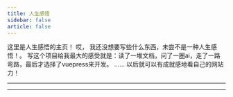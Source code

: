 ```yaml
---
title: 人生感悟
sidebar: false
article: false
---
```

这里是人生感悟的主页！
哎， 我还没想要写些什么东西，未尝不是一种人生感悟！。
写这个项目给我最大的感受就是：读了一堆文档，问了一圈ai，走了一路弯路，最后才选择了vuepress来开发。
......
以后就可以有成就感地看自己的网站力！

---
<VPCard
    title="李樾老师--最后一课"
    desc="李樾老师在2024年秋季sicp课堂上的最后一课"
    link="/thinking/一位很优秀的老师说的话"
/>
<VPCard
    title="哲思"
    desc="酒饱饭足之际"
    link="/thinking/beautifulSentence"
/>

---

